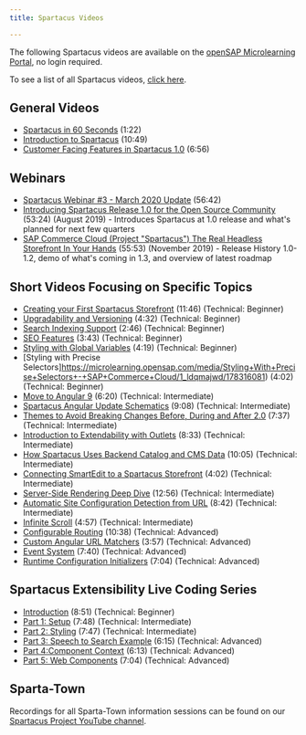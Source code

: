 ```yaml
---
title: Spartacus Videos

---
```


The following Spartacus videos are available on the [openSAP Microlearning Portal](https://microlearning.opensap.com), no login required.

To see a list of all Spartacus videos, [click here](https://microlearning.opensap.com/category/Spartacus/178316081).

## General Videos

- [Spartacus in 60 Seconds](https://microlearning.opensap.com/media/Spartacus+in+60+Seconds+-+SAP+Commerce+Cloud/1_hwaie89l/178316081) (1:22)
- [Introduction to Spartacus](https://microlearning.opensap.com/media/Introduction+to+Spartacus+-+SAP+Commerce+Cloud/1_6dln57h9/178316081) (10:49)
- [Customer Facing Features in Spartacus 1.0](https://microlearning.opensap.com/media/Customer-Facing+Features+in+Spartacus+1.0+-+SAP+Commerce+Cloud/1_j14t7kvz/178316081) (6:56)

## Webinars

- [Spartacus Webinar #3 - March 2020 Update](https://microlearning.opensap.com/media/1_tcwsoeai) (56:42)
- [Introducing Spartacus Release 1.0 for the Open Source Community](https://microlearning.opensap.com/media/1_b0ngf1lw) (53:24) (August 2019) - Introduces Spartacus at 1.0 release and what's planned for next few quarters
- [SAP Commerce Cloud (Project "Spartacus") The Real Headless Storefront In Your Hands](https://microlearning.opensap.com/media/1_uwdtoyuh) (55:53) (November 2019) - Release History 1.0-1.2, demo of what's coming in 1.3, and overview of latest roadmap

## Short Videos Focusing on Specific Topics

- [Creating your First Spartacus Storefront](https://microlearning.opensap.com/media/How+to+Create+a+Spartacus+Storefront+-+SAP+Commerce+Cloud/1_unu0rtl1/178316081) (11:46) (Technical: Beginner)
- [Upgradability and Versioning](https://microlearning.opensap.com/media/Upgradability+and+Versioning+-+SAP+Commerce+Cloud/1_8fhwky5k/178316081) (4:32) (Technical: Beginner)
- [Search Indexing Support](https://microlearning.opensap.com/media/Search+Indexing+Support+-+SAP+Commerce+Cloud/1_erxdtpn6/178316081) (2:46) (Technical: Beginner)
- [SEO Features](https://microlearning.opensap.com/media/SEO+Features+-+SAP+Commerce+Cloud/1_wim5rixu/178316081) (3:43) (Technical: Beginner)
- [Styling with Global Variables](https://microlearning.opensap.com/media/Styling+with+Global+Variables+-+SAP+Commerce+Cloud/1_eae1fztm/178316081) (4:19) (Technical: Beginner)
- [Styling with Precise Selectors]https://microlearning.opensap.com/media/Styling+With+Precise+Selectors+-+SAP+Commerce+Cloud/1_ldqmajwd/178316081) (4:02) (Technical: Beginner)
- [Move to Angular 9](https://microlearning.opensap.com/media/Move+to+Angular+9+-+Spartacus+-+SAP+Commerce+Cloud/1_a0svzeu4/178316081) (6:20) (Technical: Intermediate)
- [Spartacus Angular Update Schematics](https://microlearning.opensap.com/media/Spartacus+Angular+Update+Schematics+-+SAP+Commerce+Cloud/1_nowks75s/178316081) (9:08) (Technical: Intermediate)
- [Themes to Avoid Breaking Changes Before, During and After 2.0](https://microlearning.opensap.com/media/1_c8tas0ee) (7:37) (Technical: Intermediate)
- [Introduction to Extendability with Outlets](https://microlearning.opensap.com/media/Introduction+to+Extendability+with+Outlets+-+SAP+Commerce+Cloud/1_wy2eg32x/178316081) (8:33) (Technical: Intermediate)
- [How Spartacus Uses Backend Catalog and CMS Data](https://microlearning.opensap.com/media/How+Spartacus+Uses+Backend+Catalog+and+CMS+Data+-+SAP+Commerce+Cloud/1_8mmwx8ck/178316081) (10:05) (Technical: Intermediate)
- [Connecting SmartEdit to a Spartacus Storefront](https://microlearning.opensap.com/media/Connecting+SmartEdit+to+a+Spartacus+Storefront+-+SAP+Commerce+Cloud/1_f3oraeow/178316081) (4:02) (Technical: Intermediate)
- [Server-Side Rendering Deep Dive](https://microlearning.opensap.com/media/SpartacusA+SSR+Deep+Dive+-+SAP+Commerce+Cloud/1_6jbx5p6e/178316081) (12:56) (Technical: Intermediate)
- [Automatic Site Configuration Detection from URL](https://microlearning.opensap.com/media/Automatic+Site+Configuration+Detection+from+URL+-+SAP+Commerce+Cloud/1_erxf2j1r/178316081) (8:42) (Technical: Intermediate)
- [Infinite Scroll](https://microlearning.opensap.com/media/Infinite+Scroll+-+SAP+Commerce+Cloud/1_crd2801x/178316081) (4:57) (Technical: Intermediate)
- [Configurable Routing](https://microlearning.opensap.com/media/Configurable+Routing+-+SAP+Commerce+Cloud/1_879ub3el/178316081) (10:38) (Technical: Advanced)
- [Custom Angular URL Matchers](https://microlearning.opensap.com/media/Custom+Angular+URL+Matchers+in+Spartacus+Storefront+-+SAP+Commerce+Cloud/1_hhjqkiuy/178316081) (3:57) (Technical: Advanced)
- [Event System](https://microlearning.opensap.com/media/Event+System+-+Spartacus+-+SAP+Commerce+Cloud/0_h3j4ihzm/178316081) (7:40) (Technical: Advanced)
- [Runtime Configuration Initializers](https://microlearning.opensap.com/media/Runtime+Configuration+Initializers+1.3+-+SAP+Commerce+Cloud/1_43lktcg4/178316081) (7:04) (Technical: Advanced)

## Spartacus Extensibility Live Coding Series

- [Introduction](https://microlearning.opensap.com/media/Introduction+to+Spartacus+Extensibility+Live+Coding+-+SAP+Commerce+Cloud/1_tut8ercn/178316081) (8:51) (Technical: Beginner)
- [Part 1: Setup](https://microlearning.opensap.com/media/Setup+-+Spartacus+Extensibility+Live+Coding++Part+1+-+SAP+Commerce+Cloud/1_qry4lath/178316081) (7:48) (Technical: Intermediate)
- [Part 2: Styling](https://microlearning.opensap.com/media/Lipstick+Styling+-+Spartacus+Extensibility+Live+Coding+Part+2+-+SAP+Commerce+Cloud/1_suq4fmge/178316081) (7:47) (Technical: Intermediate)
- [Part 3: Speech to Search Example](https://microlearning.opensap.com/media/Speech-to-search+-+Spartacus+Extensibility+Live+Coding+Part+3+-+SAP+Commerce+Cloud/1_4wov6bb0/178316081) (6:15) (Technical: Advanced)
- [Part 4:Component Context](https://microlearning.opensap.com/media/Component+Context+-+Spartacus+Extensibility+Live+Coding+Part+4+-+SAP+Commerce+Cloud/1_0zy91r1g/178316081) (6:13) (Technical: Advanced)
- [Part 5: Web Components](https://microlearning.opensap.com/media/Web+Components+-+Spartacus+Extensibility+Live+Coding+Part+5+-+SAP+Commerce+Cloud/1_kwff10lp/178316081) (7:04)  (Technical: Advanced)

## Sparta-Town

Recordings for all Sparta-Town information sessions can be found on our [Spartacus Project YouTube channel](https://www.youtube.com/channel/UCU5tdPG8xICkKfQFedSxpOA).
